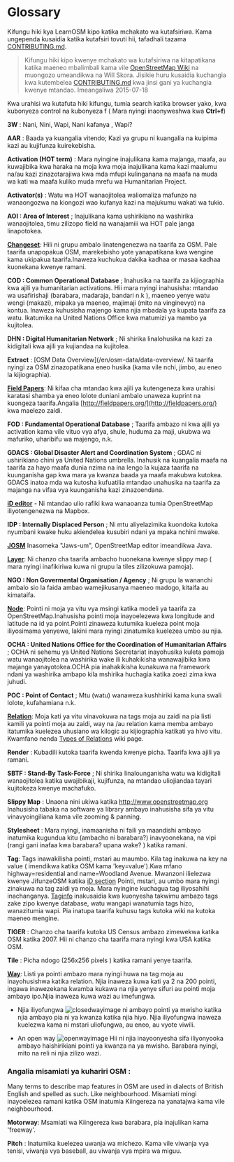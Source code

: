 
Glossary 
============

Kifungu hiki kya LearnOSM kipo katika mchakato wa kutafsiriwa. Kama ungependa kusaidia katika kutafsiri tovuti hii, 
tafadhali tazama [CONTRIBUTING.md](https://github.com/hotosm/learnosm/blob/gh-pages/CONTRIBUTING.md). 

>Kifungu hiki kipo kwenye mchakato wa kutafsiriwa na kitapatikana katika maeneo mbalimbali kama vile [OpenStreetMap Wiki](http://wiki.openstreetmap.org/wiki/Main_Page) na muongozo umeandikwa na Will  Skora. Jisikie huru kusaidia kuchangia kwa kutembelea [CONTRIBUTING.md](https://github.com/hotosm/learnosm/blob/gh-pages/CONTRIBUTING.md) kwa jinsi gani ya kuchangia kwenye mtandao.
> Imeangaliwa 2015-07-18  

Kwa urahisi wa kutafuta hiki kifungu, tumia search katika browser yako, kwa kubonyeza control na kubonyeza f ( Mara nyingi inaonyweshwa kwa  **Ctrl+f**)

**3W** : Nani, Nini, Wapi, Nani kafanya , Wapi?

**AAR** : Baada ya kuangalia vitendo; Kazi ya grupu ni kuangalia na kuipima kazi au kujifunza kuirekebisha.

**Activation (HOT term)** : Mara nyingine inajulikana kama majanga, maafa, au kuwajibika kwa haraka na moja kwa moja inajulikana kama kazi maalumu na/au kazi zinazotarajiwa kwa mda mfupi kulinganana na maafa na muda wa kati wa maafa kuliko muda mrefu wa Humanitarian Project. 

**Activator(s)** : Watu wa HOT wanaojitolea waliomaliza mafunzo na wanaongozwa na kiongozi wao kufanya kazi na majukumu wakati wa tukio.

**AOI : Area of Interest** ; Inajulikana kama  ushirikiano na washirika wanaojitolea, timu zilizopo field na wanajamiii wa HOT pale janga linapotokea.

**[Changeset](http://wiki.openstreetmap.org/wiki/Changeset)**:  Hili ni grupu ambalo linatengenezwa na taarifa za OSM. Pale taarifa unapopakua OSM, marekebisho yote yanapatikana kwa wengine kama ukipakua taarifa.Inaweza kuchukua dakika kadhaa or masaa kadhaa kuonekana kwenye ramani.

**COD : Common Operational Database** ; Inahusika na taarifa za kijiographia kwa ajili ya humanitarian activations. Hii mara nyingi inahusisha: mtandao wa usafirishaji (barabara, madaraja, bandari n.k ), maeneo yenye watu wengi (makazi), mipaka ya maeneo, majimaji (mito na vinginevyo) na kontua. Inaweza kuhusisha majengo kama njia mbadala ya kupata taarifa za watu. Ikatumika na United Nations Office kwa matumizi ya mambo ya kujitolea.

**DHN : Digital Humanitarian Network** ; Ni shirika linalohusika na kazi za kidigitali kwa ajili ya kujiandaa na kujitolea.

**Extract** : [OSM Data Overview](/en/osm-data/data-overview/. Ni taarifa nyingi za OSM zinazopatikana eneo husika (kama vile nchi, jimbo, au eneo la kijiographia). 

**[Field Papers](/en/mobile-mapping/field-papers/)**:  Ni kifaa cha mtandao kwa ajili ya kutengeneza kwa urahisi karatasi shamba ya eneo lolote duniani ambalo unaweza kuprint na kuongeza taarifa.Angalia [http://fieldpapers.org/](http://fieldpapers.org/) kwa maelezo zaidi.

**FOD : Fundamental Operational Database** ; Taarifa ambazo ni kwa ajili ya activation kama vile vituo vya afya, shule, huduma za maji, ukubwa wa mafuriko, uharibifu wa majengo, n.k.

**GDACS :  Global Disaster Alert and Coordination System** ; GDAC ni ushirikiano chini ya United Nations umbrella. Inahusik na kuangalia maafa na taarifa za hayo maafa dunia nzima na ina lengo la kujaza taarifa na kuunganisha gap kwa mara ya kwanza baada ya maafa makubwa kutokea. GDACS inatoa  mda wa kutosha kufuatilia mtandao unahusika na taarifa za majanga na vifaa vya kuunganisha kazi zinazoendana.

**[iD editor](/en/beginner/id-editor/)** - Ni mtandao ulio rafiki kwa wanaoanza tumia OpenStreetMap  iliyotengenezwa na Mapbox.

**IDP : Internally Displaced Person** ;  Ni mtu aliyelazimika kuondoka kutoka nyumbani kwake huku akiendelea kusubiri ndani ya  mpaka nchini mwake.

**[JOSM](https://josm.openstreetmap.de/)** Inasomeka "Jaws-um", OpenStreetMap editor  imeandikwa  Java. 

**[Layer](http://wiki.openstreetmap.org/wiki/Layer)**:  Ni chanzo cha taarifa ambacho huonekana kwenye slippy map ( mara nyingi inafikiriwa kuwa ni grupu la tiles zilizokuwa pamoja).

**NGO : Non Govermental Organisation / Agency** ;  Ni grupu la wananchi ambalo sio la faida ambao wamejikusanya maeneo  madogo, kitaifa au kimataifa.

**[Node](http://wiki.openstreetmap.org/wiki/Node)**: Pointi ni moja ya vitu vya msingi katika modeli ya taarifa za  OpenStreetMap.Inahusisha pointi moja inayoelezewa kwa  longitude and latitude na id ya point.Pointi zinaweza kutumika kueleza point moja iliyosimama yenyewe, lakini mara nyingi zinatumika kuelezea umbo au njia. 

**OCHA : United Nations Office for the Coordination of Humanitarian Affairs** ; OCHA ni sehemu ya United Nations Secretariat inayohusika kuleta pamoja watu wanaojitolea na washirika wake ili kuhakikisha wanawajibika kwa majanga yanayotokea.OCHA pia inahakikisha kunakuwa na framework ndani ya washirika ambapo kila mshirika huchagia katika zoezi zima kwa juhudi. 

**POC : Point of Contact** ; Mtu (watu) wanaweza kushhiriki kama kuna swali lolote, kufahamiana n.k.

**[Relation](http://wiki.openstreetmap.org/wiki/Relation)**:  Moja kati ya vitu vinavokuwa na tags moja au zaidi na pia listi kamili ya pointi moja au zaidi, way na /au  relation kama memba ambayo itatumika kuelezea uhusiano wa kilogic au kijiographia katikati ya hivo vitu. Kwamfano nenda [Types of Relations](http://wiki.openstreetmap.org/wiki/Types_of_relation) wiki page.

**Render** : Kubadili kutoka taarifa kwenda kwenye picha. Taarifa kwa ajili ya ramani.

**SBTF : Stand-By Task-Force** ; Ni shirika linalounganisha watu wa kidigitali wanaojitolea katika uwajibikaji, kujifunza, na mtandao uliojiandaa tayari kujitokeza kwenye machafuko.

**Slippy Map** :  Unaona nini ukiwa katika <http://www.openstreetmap.org>  Inahusisha tabaka na software ya library ambayo inahusisha sifa ya vitu vinavyoingiliana kama vile zooming & panning. 

**Stylesheet** : Mara nyingi, inamaanisha ni faili ya maandishi ambayo inatumika kugundua kitu (ambacho ni barabara?) inavyoonekana, na vipi (rangi gani inafaa kwa barabara? upana wake? ) katika ramani.

**Tag**: Tags inawakilisha pointi, mstari au maumbo. Kila tag inakuwa na key na value ( imendikwa katika OSM kama 'key=value').Kwa mfano highway=residential and name=Woodland Avenue. Mwanzoni ilielezwa kwenye JifunzeOSM katika [iD section](/en/beginner/id-editor/#basic-editing-with-id)  Pointi, mstari, au umbo mara nyingi zinakuwa na tag zaidi ya moja. Mara nyingine kuchagua tag iliyosahihi inachanganya. [Taginfo](https://taginfo.openstreetmap.org/) inakusaidia kwa kuonyesha takwimu ambazo tags zake zipo kwenye database, watu wangapi wanatumia tags hizo, wanazitumia wapi. Pia inatupa taarifa kuhusu tags kutoka wiki na kutoka maeneo mengine.

**TIGER** : Chanzo cha taarifa kutoka US Census ambazo zimewekwa katika OSM katika 2007. Hii ni chanzo cha taarifa  mara nyingi kwa USA katika OSM.

**Tile** : Picha  ndogo (256x256 pixels ) katika ramani yenye taarifa.

**[Way](http://wiki.openstreetmap.org/wiki/Way)**: Listi ya pointi ambazo mara nyingi huwa na tag moja au inayohusishwa katika relation. Njia inaweza kuwa kati ya 2 na 200 pointi, ingawa inawezekana kwamba kukawa na njia yenye sifuri  au pointi moja  ambayo ipo.Njia inaweza kuwa wazi au imefungwa.

*  Njia iliyofungwa ![closedwayimage](http://wiki.openstreetmap.org/w/images/thumb/e/ed/Mf_closed_way.svg/20px-Mf_closed_way.svg.png) ni ambayo pointi ya mwisho katika njia  ambayo pia ni ya kwanza  katika njia hiyo. Njia iliyofungwa inaweza kuelezwa kama ni mstari uliofungwa, au eneo, au vyote viwili. 

* An open way ![openwayimage](http://wiki.openstreetmap.org/w/images/thumb/2/2a/Mf_way.svg/20px-Mf_way.svg.png) 
Hii ni njia inayoonyesha sifa iliyonyooka ambayo haishirikiani pointi ya kwanza na ya mwisho. Barabara nyingi, mito na reli ni njia zilizo wazi.
### Angalia misamiati ya kuhariri OSM :

Many terms to describe map features in OSM are used in dialects of British English and spelled as such. Like neighbourhood.
Misamiati mingi inayoelezea ramani katika OSM inatumia Kiingereza na yanatajwa kama vile neighbourhood.

**Motorway**: Msamiati wa Kiingereza  kwa barabara, pia inajulikan kama 'freeway'.  

**Pitch** : Inatumika kuelezea uwanja wa michezo. Kama vile viwanja vya tenisi, viwanja vya baseball, au viwanja vya mpira wa miguu.
